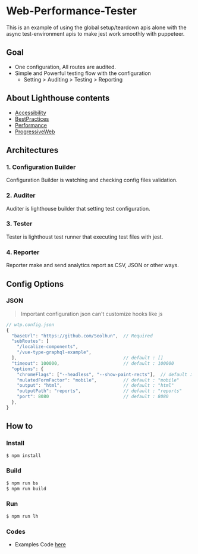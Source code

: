 # Web-Performance-Tester

This is an example of using the global setup/teardown apis alone with the async test-environment apis to make jest work smoothly with puppeteer.

## Goal

- One configuration, All routes are audited.
- Simple and Powerful testing flow with the configuration
  - Setting > Auditing > Testing > Reporting

## About Lighthouse contents

- [Accessibility](https://github.com/Seolhun/web-performance-tester/blob/master/.content/Accessibility.md)
- [BestPractices](https://github.com/Seolhun/web-performance-tester/blob/master/.content/BestPractices.md)
- [Performance](https://github.com/Seolhun/web-performance-tester/blob/master/.content/Performance.md)
- [ProgressiveWeb](https://github.com/Seolhun/web-performance-tester/blob/master/.content/ProgressiveWeb.md)

## Architectures

### 1. Configuration Builder

Configuration Builder is watching and checking config files validation.

### 2. Auditer

Auditer is lighthouse builder that setting test configuration.

### 3. Tester

Tester is lighthoust test runner that executing test files with jest.

### 4. Reporter

Reporter make and send analytics report as CSV, JSON or other ways.

## Config Options

### JSON

> Important configuration json can't customize hooks like js

```js
// wtp.config.json
{
  "baseUrl": "https://github.com/Seolhun",  // Required
  "subRoutes": [
    "/localize-components",
    "/vue-type-graphql-example",
  ],                                        // default : []
  "timeout": 100000,                        // default : 100000
  "options": {
    "chromeFlags": ["--headless", "--show-paint-rects"],  // default : ["--show-paint-rects"]  - ["--headless", "--disable-gpu"]
    "mulatedFormFactor": "mobile",          // default : "mobile"       - desktop, mobile
    "output": "html",                       // default : "html"         - json, html, csv
    "outputPath": "reports",                // default : "reports"
    "port": 8080                            // default : 8080
  },
}
```

## How to

### Install

```bash
$ npm install
```

### Build

```bash
$ npm run bs
$ npm run build
```

### Run

```bash
$ npm run lh
```

### Codes

- Examples Code [here](https://github.com/Seolhun/web-performance-tester/tree/master/packages/examples/src/index.ts)
